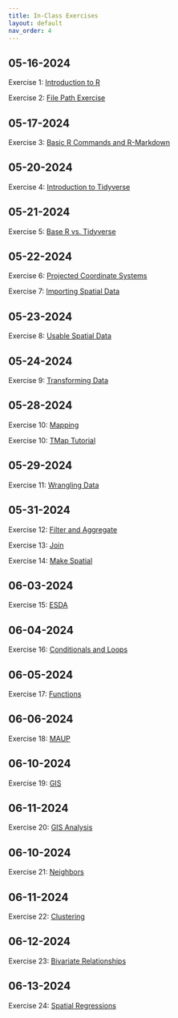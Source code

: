 ```yaml
---
title: In-Class Exercises
layout: default
nav_order: 4
---
```


## 05-16-2024 
Exercise 1: [Introduction to R](https://drive.google.com/uc?export=download&id=1GjeoonhuNvZYXVWio2TYcdt0IZ5qcpWA)

Exercise 2: [File Path Exercise](https://drive.google.com/drive/folders/1EWn_85G6PnZg_hl0hMdBrZttb4BIp2ly?usp=drive_link)

## 05-17-2024
Exercise 3: [Basic R Commands and R-Markdown](https://jucardwell.github.io/geog215/other_pages/inclass_day3.html)

## 05-20-2024
Exercise 4: [Introduction to Tidyverse](https://drive.google.com/drive/folders/18vvBdYrsJpI_RrnuEtbBOp_r2etSymzH?usp=sharing)

## 05-21-2024
Exercise 5: [Base R vs. Tidyverse](https://drive.google.com/drive/folders/199XSYmw6keefgSizwCmkPSqOpfdn95dS?usp=sharing)

## 05-22-2024
Exercise 6: [Projected Coordinate Systems](https://drive.google.com/uc?export=download&id=1NJh26l5Ni7h4uUa4LUArHpgWQWh9tUNj)

Exercise 7: [Importing Spatial Data](https://drive.google.com/drive/folders/1uZ2GuZrX0xn7nxFaAfA1ykUe8EcySRjs?usp=sharing)

## 05-23-2024
Exercise 8: [Usable Spatial Data](https://drive.google.com/uc?export=download&id=1uLFeZQOlLRYC7uAUy0sGXoLM3idQEblX)

## 05-24-2024
Exercise 9: [Transforming Data](https://drive.google.com/drive/folders/1W7KwLrLtILz2OX7jpN9pPHBWC6YbYpHW?usp=sharing)

## 05-28-2024
Exercise 10: [Mapping](https://drive.google.com/drive/folders/1XNelyMYFxPO9OKQVF862BVGD3rCfP1W4?usp=sharing)

Exercise 10: [TMap Tutorial](https://cran.r-project.org/web/packages/tmap/vignettes/tmap-getstarted.html)

## 05-29-2024
Exercise 11: [Wrangling Data](https://drive.google.com/drive/folders/1uwUmIsK7f8GYW9uXQCHw1IjuD90I5a8B?usp=sharing)

## 05-31-2024
Exercise 12: [Filter and Aggregate](https://drive.google.com/uc?export=download&id=1cXtyCPxyr2mjpgfdVkc8PJbrWZ1p_xAk)

Exercise 13: [Join](https://drive.google.com/uc?export=download&id=1RjkNZgn0yHoJgCHHW587v6OpbZAe-iKW)

Exercise 14: [Make Spatial](https://drive.google.com/drive/folders/14V3ClG0aJvo1svZ6CpG7RsQsaMGPO80a?usp=sharing)

## 06-03-2024
Exercise 15: [ESDA](https://drive.google.com/drive/folders/1NsHOi4-i1zO5CjQzzjnZgxM7AcQpk4Z0?usp=sharing)

## 06-04-2024
Exercise 16: [Conditionals and Loops](https://drive.google.com/uc?export=download&id=1yN1FVX0fQ8tW3qx8Hr6wJqu9q-JD8MHg)

## 06-05-2024
Exercise 17: [Functions](https://drive.google.com/uc?export=download&id=1UUJIuuULKxgnVZjr9Uq_dP4n3sFOtumr)

## 06-06-2024
Exercise 18: [MAUP](https://drive.google.com/drive/folders/1y3yKBDihtcZ3PUFtadPfBqnW92WFRQRo?usp=drive_link)

## 06-10-2024
Exercise 19: [GIS](https://drive.google.com/drive/folders/1nIpetu8cbQtvRMXlatt-UF_ocLJ-Ucp7?usp=drive_link)

## 06-11-2024
Exercise 20: [GIS Analysis](https://docs.google.com/document/d/1yzbnmT2J4AKY10525pUmGdTsQMtu6KwW/edit?usp=drive_link&ouid=101338019870957132383&rtpof=true&sd=true)

## 06-10-2024
Exercise 21: [Neighbors](https://drive.google.com/drive/folders/1O9VH2mzYKYKzoSDRNWTAXQgoOHLTmKfA?usp=drive_link)

## 06-11-2024
Exercise 22: [Clustering](https://drive.google.com/drive/folders/1l3ezpntHRYfkm6km57nz-YA7891jXJbs?usp=drive_link)

## 06-12-2024
Exercise 23: [Bivariate Relationships](https://drive.google.com/drive/folders/1kHWkNzBfsgebm_CXMn0BUIg6jwtRvbsL?usp=drive_link)

## 06-13-2024
Exercise 24: [Spatial Regressions](https://drive.google.com/drive/folders/1UrCzpmIG__N8auTltv5nxYlQ3dw_66po?usp=drive_link)

